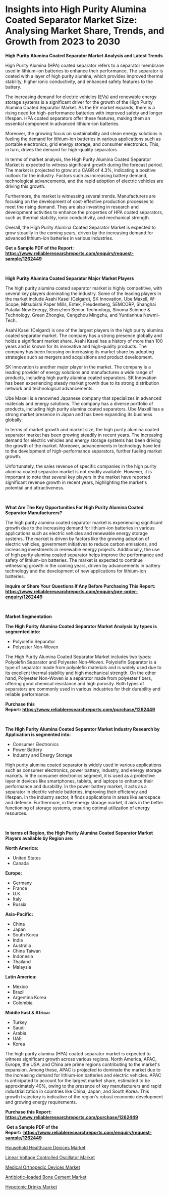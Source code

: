 <p><h1>Insights into High Purity Alumina Coated Separator Market Size: Analysing Market Share, Trends, and Growth from 2023 to 2030</h1></p><p><strong>High Purity Alumina Coated Separator Market Analysis and Latest Trends</strong></p>
<p><p>High Purity Alumina (HPA) coated separator refers to a separator membrane used in lithium-ion batteries to enhance their performance. The separator is coated with a layer of high purity alumina, which provides improved thermal stability, higher ionic conductivity, and enhanced safety features to the battery.</p><p>The increasing demand for electric vehicles (EVs) and renewable energy storage systems is a significant driver for the growth of the High Purity Alumina Coated Separator Market. As the EV market expands, there is a rising need for high-performance batteries with improved safety and longer lifespan. HPA coated separators offer these features, making them an essential component in advanced lithium-ion batteries.</p><p>Moreover, the growing focus on sustainability and clean energy solutions is fueling the demand for lithium-ion batteries in various applications such as portable electronics, grid energy storage, and consumer electronics. This, in turn, drives the demand for high-quality separators.</p><p>In terms of market analysis, the High Purity Alumina Coated Separator Market is expected to witness significant growth during the forecast period. The market is projected to grow at a CAGR of 4.3%, indicating a positive outlook for the industry. Factors such as increasing battery demand, technological advancements, and the rapid adoption of electric vehicles are driving this growth.</p><p>Furthermore, the market is witnessing several trends. Manufacturers are focusing on the development of cost-effective production processes to meet the rising demand. They are also investing in research and development activities to enhance the properties of HPA coated separators, such as thermal stability, ionic conductivity, and mechanical strength.</p><p>Overall, the High Purity Alumina Coated Separator Market is expected to grow steadily in the coming years, driven by the increasing demand for advanced lithium-ion batteries in various industries.</p></p>
<p><strong>Get a Sample PDF of the Report:&nbsp; <a href="https://www.reliableresearchreports.com/enquiry/request-sample/1262449">https://www.reliableresearchreports.com/enquiry/request-sample/1262449</a></strong></p>
<p>&nbsp;</p>
<p><strong>High Purity Alumina Coated Separator Major Market Players</strong></p>
<p><p>The high purity alumina coated separator market is highly competitive, with several key players dominating the industry. Some of the leading players in the market include Asahi Kasei (Celgard), SK Innovation, Ube Maxell, W-Scope, Mitsubishi Paper Mills, Entek, Freudenberg, SEMCORP, Shanghai Putailai New Energy, Shenzhen Senior Technology, Sinoma Science & Technology, Green Zhongke, Cangzhou Mingzhu, and Yuntianhua Newmi-Tech.</p><p>Asahi Kasei (Celgard) is one of the largest players in the high purity alumina coated separator market. The company has a strong presence globally and holds a significant market share. Asahi Kasei has a history of more than 100 years and is known for its innovative and high-quality products. The company has been focusing on increasing its market share by adopting strategies such as mergers and acquisitions and product development.</p><p>SK Innovation is another major player in the market. The company is a leading provider of energy solutions and manufactures a wide range of products, including high purity alumina coated separators. SK Innovation has been experiencing steady market growth due to its strong distribution network and technological advancements.</p><p>Ube Maxell is a renowned Japanese company that specializes in advanced materials and energy solutions. The company has a diverse portfolio of products, including high purity alumina coated separators. Ube Maxell has a strong market presence in Japan and has been expanding its business globally.</p><p>In terms of market growth and market size, the high purity alumina coated separator market has been growing steadily in recent years. The increasing demand for electric vehicles and energy storage systems has been driving the growth of the market. Moreover, advancements in technology have led to the development of high-performance separators, further fueling market growth.</p><p>Unfortunately, the sales revenue of specific companies in the high purity alumina coated separator market is not readily available. However, it is important to note that several key players in the market have reported significant revenue growth in recent years, highlighting the market's potential and attractiveness.</p></p>
<p>&nbsp;</p>
<p><strong>What Are The Key Opportunities For High Purity Alumina Coated Separator Manufacturers?</strong></p>
<p><p>The high purity alumina coated separator market is experiencing significant growth due to the increasing demand for lithium-ion batteries in various applications such as electric vehicles and renewable energy storage systems. The market is driven by factors like the growing adoption of electric vehicles, government initiatives to reduce carbon emissions, and increasing investments in renewable energy projects. Additionally, the use of high purity alumina coated separator helps improve the performance and safety of lithium-ion batteries. The market is expected to continue witnessing growth in the coming years, driven by advancements in battery technology and the development of new applications for lithium-ion batteries.</p></p>
<p><strong>Inquire or Share Your Questions If Any Before Purchasing This Report: <a href="https://www.reliableresearchreports.com/enquiry/pre-order-enquiry/1262449">https://www.reliableresearchreports.com/enquiry/pre-order-enquiry/1262449</a></strong></p>
<p>&nbsp;</p>
<p><strong>Market Segmentation</strong></p>
<p><strong>The High Purity Alumina Coated Separator Market Analysis by types is segmented into:</strong></p>
<p><ul><li>Polyolefin Separator</li><li>Polyester Non-Woven</li></ul></p>
<p><p>The High Purity Alumina Coated Separator Market includes two types: Polyolefin Separator and Polyester Non-Woven. Polyolefin Separator is a type of separator made from polyolefin materials and is widely used due to its excellent thermal stability and high mechanical strength. On the other hand, Polyester Non-Woven is a separator made from polyester fibers, offering good chemical resistance and high porosity. Both types of separators are commonly used in various industries for their durability and reliable performance.</p></p>
<p><strong>Purchase this Report:&nbsp;<a href="https://www.reliableresearchreports.com/purchase/1262449">https://www.reliableresearchreports.com/purchase/1262449</a></strong></p>
<p>&nbsp;</p>
<p><strong>The High Purity Alumina Coated Separator Market Industry Research by Application is segmented into:</strong></p>
<p><ul><li>Consumer Electronics</li><li>Power Battery</li><li>Industry and Energy Storage</li></ul></p>
<p><p>High purity alumina coated separator is widely used in various applications such as consumer electronics, power battery, industry, and energy storage markets. In the consumer electronics segment, it is used as a protective layer in devices like smartphones, tablets, and laptops to enhance their performance and durability. In the power battery market, it acts as a separator in electric vehicle batteries, improving their efficiency and lifespan. In the industry sector, it finds applications in areas like aerospace and defense. Furthermore, in the energy storage market, it aids in the better functioning of storage systems, ensuring optimal utilization of energy resources.</p></p>
<p>&nbsp;</p>
<p><strong>In terms of Region, the High Purity Alumina Coated Separator Market Players available by Region are:</strong></p>
<p>
    <p> <strong> North America: </strong>
        <ul>
            <li>United States</li>
            <li>Canada</li>
        </ul>
        </p> 
    <p> <strong> Europe: </strong>
        <ul>
            <li>Germany</li>
            <li>France</li>
            <li>U.K.</li>
            <li>Italy</li>
            <li>Russia</li>
        </ul>
        </p> 
    <p> <strong> Asia-Pacific: </strong>
        <ul>
            <li>China</li>
            <li>Japan</li>
            <li>South Korea</li>
            <li>India</li>
            <li>Australia</li>
            <li>China Taiwan</li>
            <li>Indonesia</li>
            <li>Thailand</li>
            <li>Malaysia</li>
        </ul>
        </p> 
    <p> <strong> Latin America: </strong>
        <ul>
            <li>Mexico</li>
            <li>Brazil</li>
            <li>Argentina Korea</li>
            <li>Colombia</li>
        </ul>
        </p> 
    <p> <strong> Middle East & Africa: </strong>
        <ul>
            <li>Turkey</li>
            <li>Saudi</li>
            <li>Arabia</li>
            <li>UAE</li>
            <li>Korea</li>
        </ul>
    </p>
    </p>
<p><p>The high purity alumina (HPA) coated separator market is expected to witness significant growth across various regions. North America, APAC, Europe, the USA, and China are prime regions contributing to the market's expansion. Among these, APAC is projected to dominate the market due to the increasing demand for lithium-ion batteries and electric vehicles. APAC is anticipated to account for the largest market share, estimated to be approximately 40%, owing to the presence of key manufacturers and rapid industrialization in countries like China, Japan, and South Korea. This growth trajectory is indicative of the region's robust economic development and growing energy requirements.</p></p>
<p><strong>Purchase this Report: <a href="https://www.reliableresearchreports.com/purchase/1262449">https://www.reliableresearchreports.com/purchase/1262449</a></strong></p>
<p>&nbsp;<strong>Get a Sample PDF of the Report:&nbsp;&nbsp;<a href="https://www.reliableresearchreports.com/enquiry/request-sample/1262449">https://www.reliableresearchreports.com/enquiry/request-sample/1262449</a></strong></p>
<p><strong></strong></p>
<p><p><a href="https://www.linkedin.com/pulse/household-healthcare-devices-market-size-growth-forecast/">Household Healthcare Devices Market</a></p><p><a href="https://medium.com/@hugthess010/linear-voltage-controlled-oscillator-market-size-growth-forecast-2023-2030-50e62d6071d9">Linear Voltage Controlled Oscillator Market</a></p><p><a href="https://www.linkedin.com/pulse/medical-orthopedic-devices-market-research-report-provides/">Medical Orthopedic Devices Market</a></p><p><a href="https://github.com/dziulagalemab/Market-Research-Report-List-1/blob/main/antibiotic-loaded-bone-cement-market.md">Antibiotic-loaded Bone Cement Market</a></p><p><a href="https://medium.com/@marvinwalsh2023/hypotonic-drinks-market-size-growth-forecast-2023-2030-1a578cb94a5b">Hypotonic Drinks Market</a></p></p>